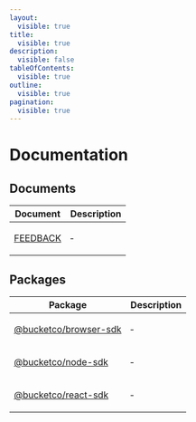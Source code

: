 ```yaml
---
layout:
  visible: true
title:
  visible: true
description:
  visible: false
tableOfContents:
  visible: true
outline:
  visible: true
pagination:
  visible: true
---
```


# Documentation

## Documents

<table>
<thead>
<tr>
<th>Document</th>
<th>Description</th>
</tr>
</thead>
<tbody>
<tr>
<td>

[FEEDBACK](documents/FEEDBACK.md)

</td>
<td>

&hyphen;

</td>
</tr>
</tbody>
</table>

## Packages

<table>
<thead>
<tr>
<th>Package</th>
<th>Description</th>
</tr>
</thead>
<tbody>
<tr>
<td>

[@bucketco/browser-sdk](@bucketco/browser-sdk/README.md)

</td>
<td>

&hyphen;

</td>
</tr>
<tr>
<td>

[@bucketco/node-sdk](@bucketco/node-sdk/README.md)

</td>
<td>

&hyphen;

</td>
</tr>
<tr>
<td>

[@bucketco/react-sdk](@bucketco/react-sdk/README.md)

</td>
<td>

&hyphen;

</td>
</tr>
</tbody>
</table>
